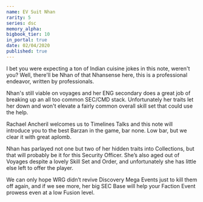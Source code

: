 ```yaml
---
name: EV Suit Nhan
rarity: 5
series: dsc
memory_alpha:
bigbook_tier: 10
in_portal: true
date: 02/04/2020
published: true
---
```


I bet you were expecting a ton of Indian cuisine jokes in this note, weren't you? Well, there'll be Nhan of that Nhansense here, this is a professional endeavor, written by professionals.

Nhan's still viable on voyages and her ENG secondary does a great job of breaking up an all too common SEC/CMD stack. Unfortunately her traits let her down and won't elevate a fairly common overall skill set that could use the help.

Rachael Ancheril welcomes us to Timelines Talks and this note will introduce you to the best Barzan in the game, bar none. Low bar, but we clear it with great aplomb.

Nhan has parlayed not one but two of her hidden traits into Collections, but that will probably be it for this Security Officer. She’s also aged out of Voyages despite a lovely Skill Set and Order, and unfortunately she has little else left to offer the player.

We can only hope WRG didn’t revive Discovery Mega Events just to kill them off again, and if we see more, her big SEC Base will help your Faction Event prowess even at a low Fusion level.
